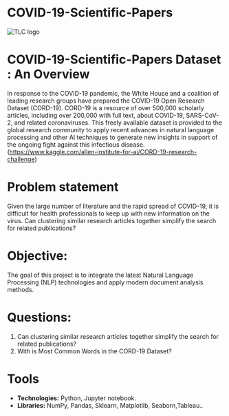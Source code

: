 # COVID-19-Scientific-Papers
![TLC logo](https://www.iaea.org/sites/default/files/styles/2016_landing_page_banner_1140x300/public/covid-19-updates-banner-a.png?itok=hoNEz_cU&timestamp=1600269590)


# COVID-19-Scientific-Papers Dataset : An Overview

In response to the COVID-19 pandemic, the White House and a coalition of leading research groups have prepared the COVID-19 Open Research Dataset (CORD-19). CORD-19 is a resource of over 500,000 scholarly articles, including over 200,000 with full text, about COVID-19, SARS-CoV-2, and related coronaviruses. This freely available dataset is provided to the global research community to apply recent advances in natural language processing and other AI techniques to generate new insights in support of the ongoing fight against this infectious disease. (https://www.kaggle.com/allen-institute-for-ai/CORD-19-research-challenge)

# Problem statement

Given the large number of literature and the rapid spread of COVID-19, it is difficult for health professionals to keep up with new information on the virus. Can clustering similar research articles together simplify the search for related publications?

# Objective:

The goal of this project is to integrate the latest Natural Language Processing (NLP) technologies and apply modern document analysis methods.

# Questions:

1.  Can clustering similar research articles together simplify the search for related publications?
2.  With is Most Common Words in the CORD-19 Dataset?


# Tools
* **Technologies:** Python, Jupyter notebook.
* **Libraries:** NumPy, Pandas, Sklearn, Matplotlib, Seaborn,Tableau..

